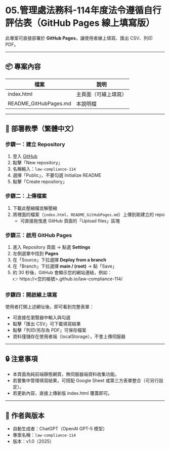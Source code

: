 # 05.管理處法務科-114年度法令遵循自行評估表（GitHub Pages 線上填寫版）

此專案可直接部署於 **GitHub Pages**，讓使用者線上填寫、匯出 CSV、列印 PDF。

---
## 📦 專案內容

| 檔案 | 說明 |
|------|------|
| index.html | 主頁面（可線上填寫） |
| README_GitHubPages.md | 本說明檔 |

---
## 🚀 部署教學（繁體中文）

### 步驟一：建立 Repository
1. 登入 [GitHub](https://github.com)
2. 點擊「New repository」
3. 名稱輸入：`law-compliance-114`
4. 選擇「Public」，不要勾選 Initialize README
5. 點擊「Create repository」

### 步驟二：上傳檔案
1. 下載此壓縮檔並解壓縮
2. 將裡面的檔案（`index.html`、`README_GitHubPages.md`）上傳到剛建立的 repo
   - 可直接拖曳進 GitHub 頁面的「Upload files」區塊

### 步驟三：啟用 GitHub Pages
1. 進入 Repository 頁面 → 點選 **Settings**
2. 左側選單中找到 **Pages**
3. 在「Source」下拉選擇 **Deploy from a branch**
4. 在「Branch」下拉選擇 **main / (root)** → 點「Save」
5. 約 30 秒後，GitHub 會顯示您的網站連結，例如：  
   👉 https://<您的帳號>.github.io/law-compliance-114/

### 步驟四：開啟線上填寫
使用者打開上述網址後，即可看到完整表單：
- 可直接在瀏覽器中輸入與勾選
- 點擊「匯出 CSV」可下載填寫結果
- 點擊「列印/另存為 PDF」可保存檔案
- 資料僅儲存在使用者端（localStorage），不會上傳伺服器

---
## 🔒 注意事項
- 本頁面為純前端靜態網頁，無伺服器端資料收集功能。
- 若要集中管理填寫結果，可搭配 Google Sheet 或第三方表單整合（可另行設定）。
- 若更新內容，直接上傳新版 index.html 覆蓋即可。

---
## 🧩 作者與版本
- 自動生成者：ChatGPT（OpenAI GPT-5 模型）
- 專案名稱：`law-compliance-114`
- 版本：v1.0（2025）
